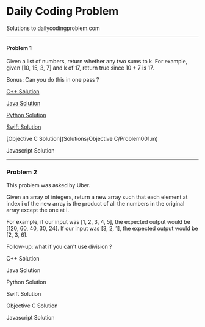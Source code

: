 # Daily Coding Problem

Solutions to dailycodingproblem.com

---------

#### Problem 1

Given a list of numbers, return whether any two sums to k.
For example, given [10, 15, 3, 7] and k of 17, return true since 10 + 7 is 17.

Bonus: Can you do this in one pass ?

[C++ Solution](Solutions/C++/Problem001.cpp)

[Java Solution](Solutions/Java/Problem001.java)

[Python Solution](Solutions/Python/Problem001.py)

[Swift Solution](Solutions/Swift/Problem001.swift)

[Objective C Solution](Solutions/Objective C/Problem001.m)

Javascript Solution

--------

### Problem 2

This problem was asked by Uber.

Given an array of integers, return a new array such that each element at index i of
the new array is the product of all the numbers in the original array except the one
at i.

For example, if our input was [1, 2, 3, 4, 5], the expected output would be [120, 60,
40, 30, 24]. If our input was [3, 2, 1], the expected output would be [2, 3, 6].

Follow-up: what if you can't use division ?

C++ Solution

Java Solution

Python Solution

Swift Solution

Objective C Solution

Javascript Solution

